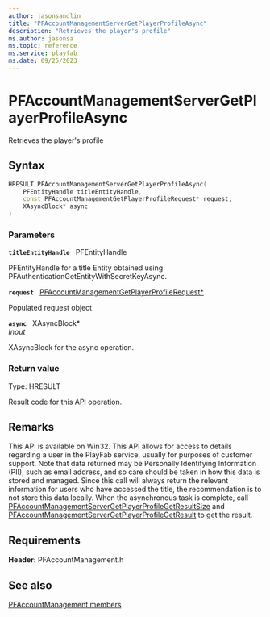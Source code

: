 ```yaml
---
author: jasonsandlin
title: "PFAccountManagementServerGetPlayerProfileAsync"
description: "Retrieves the player's profile"
ms.author: jasonsa
ms.topic: reference
ms.service: playfab
ms.date: 09/25/2023
---
```


# PFAccountManagementServerGetPlayerProfileAsync  

Retrieves the player's profile  

## Syntax  
  
```cpp
HRESULT PFAccountManagementServerGetPlayerProfileAsync(  
    PFEntityHandle titleEntityHandle,  
    const PFAccountManagementGetPlayerProfileRequest* request,  
    XAsyncBlock* async  
)  
```  
  
### Parameters  
  
**`titleEntityHandle`** &nbsp; PFEntityHandle  
  
PFEntityHandle for a title Entity obtained using PFAuthenticationGetEntityWithSecretKeyAsync.  
  
**`request`** &nbsp; [PFAccountManagementGetPlayerProfileRequest*](../../pfaccountmanagementtypes/structs/pfaccountmanagementgetplayerprofilerequest.md)  
  
Populated request object.  
  
**`async`** &nbsp; XAsyncBlock*  
*_Inout_*  
  
XAsyncBlock for the async operation.  
  
  
### Return value
Type: HRESULT
  
Result code for this API operation.
  
## Remarks  
  
This API is available on Win32. This API allows for access to details regarding a user in the PlayFab service, usually for purposes of customer support. Note that data returned may be Personally Identifying Information (PII), such as email address, and so care should be taken in how this data is stored and managed. Since this call will always return the relevant information for users who have accessed the title, the recommendation is to not store this data locally. When the asynchronous task is complete, call [PFAccountManagementServerGetPlayerProfileGetResultSize](pfaccountmanagementservergetplayerprofilegetresultsize.md) and [PFAccountManagementServerGetPlayerProfileGetResult](pfaccountmanagementservergetplayerprofilegetresult.md) to get the result.
  
## Requirements  
  
**Header:** PFAccountManagement.h
  
## See also  
[PFAccountManagement members](../pfaccountmanagement_members.md)  

  
  
